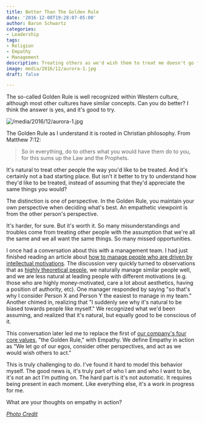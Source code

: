 ```yaml
---
title: Better Than The Golden Rule
date: '2016-12-08T19:28:07-05:00'
author: Baron Schwartz
categories:
- Leadership
tags:
- Religion
- Empathy
- Management
description: Treating others as we'd wish them to treat me doesn't go far enough.
image: media/2016/12/aurora-1.jpg
draft: false

---
```

The so-called Golden Rule is well recognized within Western culture, although most other cultures have similar concepts. Can you do better? I think the answer is yes, and it's good to try.

![/media/2016/12/aurora-1.jpg](/media/2016/12/aurora-1.jpg)

<!--more-->

The Golden Rule as I understand it is rooted in Christian philosophy. From Matthew 7:12:

> So in everything, do to others what you would have them do to you, for this sums up the Law and the Prophets.

It's natural to treat other people the way you'd like to be treated. And it's certainly not a bad starting place. But isn't it better to try to understand how they'd like to be treated, instead of assuming that they'd appreciate the same things you would?

The distinction is one of perspective. In the Golden Rule, you maintain your own perspective when deciding what's best. An empathetic viewpoint is from the other person's perspective.

It's harder, for sure. But it's worth it. So many misunderstandings and troubles come from treating other people with the assumption that we're all the same and we all want the same things. So many missed opportunities.

I once had a conversation about this with a management team. I had just finished reading an article about [how to manage people who are driven by intellectual motivations](http://www.ttisuccessinsights.com/blog/posts/how-to-understand-and-manage-a-team-driven-by-intellectual). The discussion very quickly turned to observations that as [highly theoretical people](/blog/2015/10/11/personality-assessments/), we naturally manage similar people well, and we are less natural at leading people with different motivations (e.g. those who are highly money-motivated, care a lot about aesthetics, having a position of authority, etc). One manager responded by saying "so that's why I consider Person X and Person Y the easiest to manage in my team." Another chimed in, realizing that "I suddenly see why it's natural to be biased towards people like myself." We recognized what we'd been assuming, and realized that it's natural, but equally good to be conscious of it.

This conversation later led me to replace the first of [our company's four core values](https://www.vividcortex.com/company/careers/), "the Golden Rule," with Empathy. We define Empathy in action as "We let go of our egos, consider other perspectives, and act as we would wish others to act."

This is truly challenging to do. I've found it hard to model this behavior myself. The good news is, it's truly part of who I am and who I want to be, it's not an act I'm putting on. The hard part is it's not automatic. It requires being present in each moment. Like everything else, it's a work in progress for me.

What are your thoughts on empathy in action?

_[Photo Credit](https://pixabay.com/en/aurora-northen-lights-ice-mountain-1197753/)_
